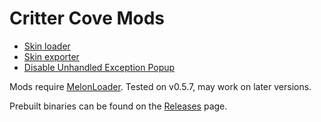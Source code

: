 Critter Cove Mods
=================

- [Skin loader](CritterCove.SkinLoader)
- [Skin exporter](CritterCove.SkinExporter)
- [Disable Unhandled Exception Popup](CritterCove.NoUnhandledExceptionPopup)

Mods require [MelonLoader](https://melonwiki.xyz/#/?id=automated-installation).
Tested on v0.5.7, may work on later versions.

Prebuilt binaries can be found on the [Releases](https://github.com/GMMan/critter-cove-mods/releases/latest)
page.
